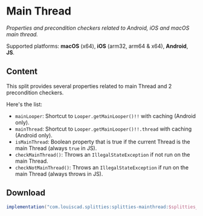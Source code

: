 # Main Thread

*Properties and precondition checkers related to Android, iOS and macOS main thread.*

Supported platforms: **macOS** (x64), **iOS** (arm32, arm64 & x64), **Android**, **JS**.

## Content

This split provides several properties related to main Thread and 2
precondition checkers.

Here's the list:

* `mainLooper`: Shortcut to `Looper.getMainLooper()!!` with caching (Android only).
* `mainThread`:  Shortcut to `Looper.getMainLooper()!!.thread` with caching (Android only).
* `isMainThread`: Boolean property that is true if the current Thread is the
main Thread (always `true` in JS).
* `checkMainThread()`: Throws an `IllegalStateException` if not run on the main
Thread.
* `checkNotMainThread()`: Throws an `IllegalStateException` if run on the main
Thread (always throws in JS).

## Download

```groovy
implementation("com.louiscad.splitties:splitties-mainthread:$splitties_version")
```

